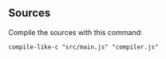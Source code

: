 ## Sources

Compile the sources with this command:
```
compile-like-c "src/main.js" "compiler.js"
```
